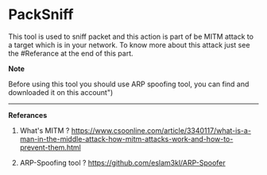 # PackSniff
This tool is used to sniff packet and this action is part of be MITM attack to a target which is in your network. 
To know more about this attack just see the #Referance at the end of this part.  

**Note**

Before using this tool you should use ARP spoofing tool, you can find and downloaded it on this account")

---------------------------------
**Referances**

1. What's MITM ? 
https://www.csoonline.com/article/3340117/what-is-a-man-in-the-middle-attack-how-mitm-attacks-work-and-how-to-prevent-them.html

2. ARP-Spoofing tool ? 
https://github.com/eslam3kl/ARP-Spoofer
